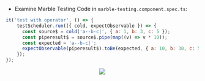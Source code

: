 - Examine Marble Testing Code in `marble-testing.component.spec.ts`:

```javascript
it('test with operator', () => {
    testScheduler.run(({ cold, expectObservable }) => {
      const source$ = cold('a--b-c|', { a: 1, b: 3, c: 5 });
      const piperesult$ = source$.pipe(map((v) => v * 10));
      const expected = 'a--b-c|';
      expectObservable(piperesult$).toBe(expected, { a: 10, b: 30, c: 50 });
    });
});
```

<div alt="marble testing" style="width: 100%;text-align: center;"><img src="assets/images/marbles.jpg"></div>
